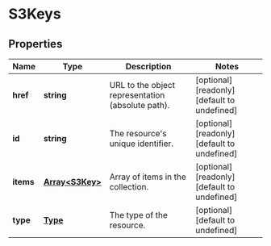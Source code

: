 # S3Keys

## Properties
| Name | Type | Description | Notes |
| ------------ | ------------- | ------------- | ------------- |
| **href** | **string** | URL to the object representation (absolute path). | [optional] [readonly] [default to undefined] |
| **id** | **string** | The resource\'s unique identifier. | [optional] [readonly] [default to undefined] |
| **items** | [**Array&lt;S3Key&gt;**](S3Key.md) | Array of items in the collection. | [optional] [readonly] [default to undefined] |
| **type** | [**Type**](Type.md) | The type of the resource. | [optional] [default to undefined] |


